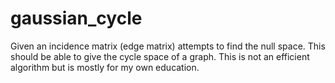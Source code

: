 # gaussian_cycle

Given an incidence matrix (edge matrix) attempts to find the null space.  This should be able to give the cycle space of a graph.
This is not an efficient algorithm but is mostly for my own education.

